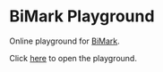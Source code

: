# BiMark Playground

Online playground for [BiMark](https://github.com/DiscreteTom/bimark).

Click [here](https://discretetom.github.io/bimark-playground/) to open the playground.
